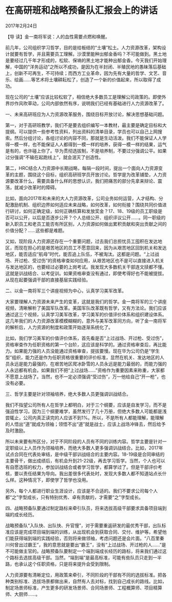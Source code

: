 # 在高研班和战略预备队汇报会上的讲话

2017年2月24日

【导 读】金一南将军说：人的血性需要点燃和唤醒。

前几年，公司组织学习哲学，目的是给板结的“土壤”松土。人力资源改革，架构设计就要有哲学，并且需要员工理解。沙漠里能种出郁金香吗？不可能做到。黑土地是要经过几千年才形成的，松软、保墒的黑土地才能种出郁金香。今天我们开始理解，中国的“洋务运动”之所以不成功，是因为在半封闭、半殖民地的愚昧落后基础上，创新不可再生，不可持续；而西方工业革命，因为先有大量的哲学、文艺、音乐、绘画……等艺术将土壤耕耘松了，创造了一个新的价值起来，所以取得了成功。

现在公司的“土壤”应该比较松软了，相信绝大多数员工是理解公司政策的。即使外界炒作风吹草动，公司内部依然有序，说明我们已经有基础进行人力资源改革了。

一、未来高研班应为人力资源改革服务，围绕目标开放讨论，解决思想基础问题。

第一，对于高研班教学，我们不是要去组织编写一本教材，最主要是确定目标和大提纲。可以提供一些参考性资料，列出资料的清单目录，学员也可以自己上网搜索。然后分组讨论，各组讨论的内容不同，那就是生动活泼。我们不能保证人人学得一模一样，也不能保证人人都得到一模一样的培养，获得一模一样的结果，运气是有的，也许碰上你了。华为贯彻选拔制，不是培养制，不要过分强调公平。如果过分强调“不输在起跑线上”，就会泯灭了创造性。

第二，HRC结合人力资源中长期战略，每隔一段时间，提出一个面向人力资源变革的主题，围绕这个目标，组织高研班学员开放讨论。哲学是为改革铺垫，人力资源要改革什么，需要具备什么样的思想认识，我们把痛苦的部分先拿来辩论、震荡，就减少改革时的障碍。

比如，面向2017年和未来的大人力资源改革，公司业务如何运营，人才结构、分配激励机制、组织边界如何适应未来战略，如何改革，如何衔接？围绕共同价值进行研讨，如何正确定级，如何正确核算和发放奖金？17、18、19级的员工职级是否可以公开，以后是否逐步公开？个人总结公开、组织评议公开……。同一职级的新入职员工和老员工能否有所区别，人力资源如何做出累积贡献和突出贡献之间的价值分配？……这些都是难题。

又如，现阶段人力资源还存在一个重要问题，过去我们总担忧员工囤积在发达地区，而现在担心的是艰苦地区的员工不愿意回来，因为从艰苦地区回到机关和发达地区，能否适应“航母”时代，能否追上队伍，不被淘汰。这都是问题。“上过战场、开过枪、受过伤”的资格审查如何应用，从艰苦地区也不是可以直接进入机关与发达地区的，也要经过必要的上岗考试。我发现大多数机关干部连文牍都不懂。这就是训战结合、以考促训。如果资格审查没有通过，即使考得好也不能被提拔。从现在起要强调干部的直接基层实践经验。

二、以金一南将军三个讲座视频为中心，认真学习美军改革。

大家要理解人力资源未来产生的变革，这就是我们的哲学。金一南将军的三个讲座视频，清晰解析了美国军队改革。美国军队改革既有哲学，又有方法论。我们应该通过这三个视频，认真学习美军改革，学习美军的价值评价体系和组织建设体系。这几年我们的人力资源改革模模糊糊的，意外与美军改革同方向，听了金一南将军的解析后，人力资源的制度和政策开始逐渐系统化了。

比如，我们学习美军的价值评价体系，首先看是否“上过战场、开过枪、受过伤”，资格审查作为任职资格的第一个台阶，这应该是科学的。通过资格审查后，再比能力。如果能力强的人员没能通过资格审查，提拔要慢。现在华为公司仍是“学生型”组织，能力还是作为任职资格很重要的评价标准，显然在机关、发达地区的人员永远是能力最强的，在艰苦地区爬冰卧雪的人员永远是能力最弱的，而能力强的人永远都有机会。如果我们不把“上过战场……”资格作为重要因素来称重，大家都不愿意上战场了。当然，也不一定必须强调“受过伤”，万一他给自己“开一枪”，也没有必要。

三、哲学主要是针对领袖培养，绝大多数人员更强调训战结合。

我们不指望公司所有人在哲学上都明白，对于三个纲要，应该是自发学习，而不是强迫性学习。因为三个纲要难学，虽然发行了几十万册，但绝大多数人可能都是浅尝辄止，公司内真正读完的人应该不到1%。所以，不是所有人都能理解，能理解的人悟出“道”就成为领袖；领悟不出“道”就是战士，应该上战场冲锋去，然后给予及时激励。

所以未来要有所区分，对于不同阶段的人员有不同的训练内容。哲学主要是针对一定职级以上人员作为领袖培养，而绝大多数人更多强调训战结合。比如，2017年试点合同在代表处审结，是中级干部训战结合的主要内容。18-19级是合同审结的主要骨干，做出成绩后，有机会升到21-22级，再去学习哲学。当然，个人也可以有自愿选班的权力，参加训战结合或者学习哲学，都算学过了。但是干部评价考核，要以责任结果为导向。我出差很多代表处时，发现大多数人都不知道站点长什么样。这种情况下，即使学了哲学也没用。

另外，每个人都进行职业生涯设计，应该是不合适的。我们不要求公司每个人都“之”字型成长，只有特别优秀、卓有贡献的，才需要“之”字型成长。

四、战略预备队要通过制定路标来牵引队员，将来选拔高级干部要求具备项目端到端的成长经历。

战略预备队“入队快、出队快、升官慢”，对于需要重返研发的最优秀干部，出队标准应该是完成项目端到端的训练，从出现机会到获取合同、交付、维护等。希望他们能获得端到端的实践经验，否则将来做领袖，考虑问题还是会片面。“八百里秦川何曾出过霸王”，我的意思就是要出“霸王”，没有“上过战场、开过枪的人……”是不可能做主官的。战略预备队要制定一个端到端成长经历的路标，将来我们通过这个路标去选拔高级干部。当然，“端到端”是最高标准，可能有些队员只走到一半路，也承认这个任职资格，只是将来提升会受到限制。

人力资源要有清晰定位，用政策来牵引，不同阶段的干部有不同的选拔标准。把各种类别标准、选拔场景都做出来，自然有人去对标，找到自己成长的路线。比如，制定场景师标准，产生更多的研发场景师、合同场景师、工程概算师、项目精算师、大厨师……。


